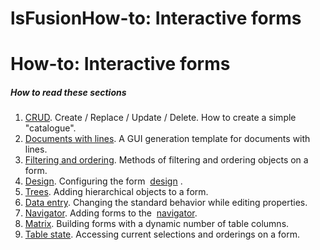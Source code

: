 # lsFusionHow-to: Interactive forms

# How-to: Interactive forms

##### How to read these sections

1.  [CRUD](lsFusionHow-to_CRUD.md). Create / Replace / Update / Delete. How to create a simple "catalogue".
2.  [Documents with lines](lsFusionHow-to_Documents_with_lines.md). A GUI generation template for documents with lines.
3.  [Filtering and ordering](lsFusionHow-to_Filtering_and_sorting.md). Methods of filtering and ordering objects on a form.
4.  [Design](lsFusionHow-to_Design.md). Configuring the form  [design](lsFusionForm_design.md) .
5.  [Trees](lsFusionHow-to_Trees.md). Adding hierarchical objects to a form.
6.  [Data entry](lsFusionHow-to_Data_entry.md). Changing the standard behavior while editing properties.
7.  [Navigator](lsFusionHow-to_Navigator.md). Adding forms to the  [navigator](lsFusionNavigator.md).
8.  [Matrix](lsFusionHow-to_Matrix.md). Building forms with a dynamic number of table columns.
9.  [Table state](lsFusionHow-to_Table_status.md). Accessing current selections and orderings on a form.  
      
